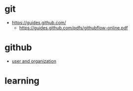 # git

* https://guides.github.com/
  * https://guides.github.com/pdfs/githubflow-online.pdf

# github

* [user and organization](https://help.github.com/articles/differences-between-user-and-organization-accounts/)


# learning

